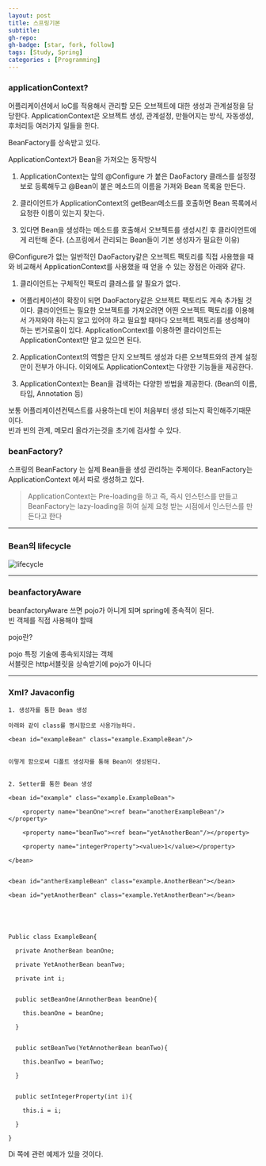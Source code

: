 ```yaml
---
layout: post
title: 스프링기본
subtitle: 
gh-repo: 
gh-badge: [star, fork, follow]
tags: [Study, Spring]
categories : [Programming]
---
```


### applicationContext?

어플리케이션에서 IoC를 적용해서 관리할 모든 오브젝트에 대한 생성과 관계설정을 담당한다.
ApplicationContext은 오브젝트 생성, 관계설정, 만들어지는 방식, 자동생성, 후처리등 여러가지 일들을 한다.  

BeanFactory를 상속받고 있다.


ApplicationContext가 Bean을 가져오는 동작방식
1. ApplicationContext는 앞의 @Configure 가 붙은 DaoFactory 클래스를 설정정보로 등록해두고 @Bean이 붙은 메소드의 이름을 가져와 Bean 목록을 만든다.

2. 클라이언트가 ApplicationContext의 getBean메소드를 호출하면 Bean 목록에서 요청한 이름이 있는지 찾는다.

3. 있다면 Bean을 생성하는 메소드를 호출해서 오브젝트를 생성시킨 후 클라이언트에게 리턴해 준다. (스프링에서 관리되는 Bean들이 기본 생성자가 필요한 이유)


@Configure가 없는 일반적인 DaoFactory같은 오브젝트 팩토리를 직접 사용했을 때와 비교해서 ApplicationContext를 사용했을 때 얻을 수 있는 장점은 아래와 같다.

1. 클라이언트는 구체적인 팩토리 클래스를 알 필요가 없다.
- 어플리케이션이 확장이 되면 DaoFactory같은 오브젝트 팩토리도 계속 추가될 것이다. 클라이언트는 필요한 오브젝트를 가져오려면 어떤 오브젝트 팩토리를 이용해서 가져와야 하는지 알고 있어야 하고 필요할 때마다 오브젝트 팩토리를 생성해야 하는 번거로움이 있다. ApplicationContext를 이용하면 클라이언트는 ApplicationContext만 알고 있으면 된다.

2. ApplicationContext의 역할은 단지 오브젝트 생성과 다른 오브젝트와의 관계 설정만이 전부가 아니다. 이외에도 ApplicationContext는 다양한 기능들을 제공한다. 

3. ApplicationContext는 Bean을 검색하는 다양한 방법을 제공한다. (Bean의 이름, 타입, Annotation 등)



보통 어플리케이션컨텍스트를 사용하는데 빈이 처음부터 생성 되는지 확인해주기때문이다.  
빈과 빈의 관계, 메모리 올라가는것을 초기에 검사할 수 있다.  


### beanFactory?


스프링의 BeanFactory 는 실제 Bean들을 생성 관리하는 주체이다.
BeanFactory는 ApplicationContext 에서 따로 생성하고 있다.


> ApplicationContext는 Pre-loading을 하고 즉, 즉시 인스턴스를 만들고 BeanFactory는 lazy-loading을 하여 실제 요청 받는 시점에서 인스턴스를 만든다고 한다



---

### Bean의 lifecycle



![lifecycle](https://4.bp.blogspot.com/-GIytsRxJHNU/V9die3hOgtI/AAAAAAAAAGQ/CILH18thsig1OlegaIcLwMlW_Z6qFZmKwCLcB/s1600/%25E1%2584%2589%25E1%2585%25B3%25E1%2584%258F%25E1%2585%25B3%25E1%2584%2585%25E1%2585%25B5%25E1%2586%25AB%25E1%2584%2589%25E1%2585%25A3%25E1%2586%25BA%2B2016-09-13%2B%25E1%2584%258B%25E1%2585%25A9%25E1%2584%258C%25E1%2585%25A5%25E1%2586%25AB%2B11.17.55.png)

---

### beanfactoryAware 

beanfactoryAware 쓰면 pojo가 아니게 되며 spring에 종속적이 된다.  
빈 객체를 직접 사용해야 할때

pojo란?  

pojo 특정 기술에 종속되지않는 객체  
서블릿은 http서블릿을 상속받기에 pojo가 아니다  


---

### Xml? Javaconfig 

~~~
1. 생성자를 통한 Bean 생성

아래와 같이 class를 명시함으로 사용가능하다.

<bean id="exampleBean" class="example.ExampleBean"/>


이렇게 함으로써 디폴트 생성자를 통해 Bean이 생성된다.


2. Setter를 통한 Bean 생성

<bean id="example" class="example.ExampleBean">

    <property name="beanOne"><ref bean="anotherExampleBean"/></property>

    <property name="beanTwo"><ref bean="yetAnotherBean"/></property>

    <property name="integerProperty"><value>1</value></property>

</bean>


<bean id="antherExampleBean" class="example.AnotherBean"></bean>

<bean id="yetAnotherBean" class="example.YetAnotherBean"></bean>





Public class ExampleBean{

  private AnotherBean beanOne;

  private YetAnotherBean beanTwo;

  private int i;


  public setBeanOne(AnnotherBean beanOne){

    this.beanOne = beanOne;

  }


  public setBeanTwo(YetAnnotherBean beanTwo){

    this.beanTwo = beanTwo;

  }


  public setIntegerProperty(int i){

    this.i = i;

  }

}
~~~
Di 쪽에 관련 예제가 있을 것이다.